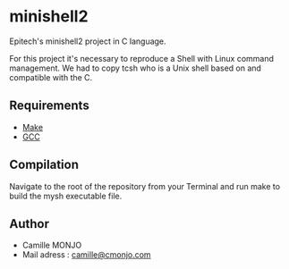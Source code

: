 # minishell2


Epitech's minishell2 project in C language. 


For this project it's necessary to reproduce a Shell with Linux command management. We had to copy tcsh who is a Unix shell based on and compatible with the C.

## Requirements

 * [Make](https://www.gnu.org/software/make//)
 * [GCC](https://gcc.gnu.org/)

## Compilation

Navigate to the root of the repository from your Terminal and run make to build the mysh executable file.

## Author

* Camille MONJO
* Mail adress : camille@cmonjo.com
